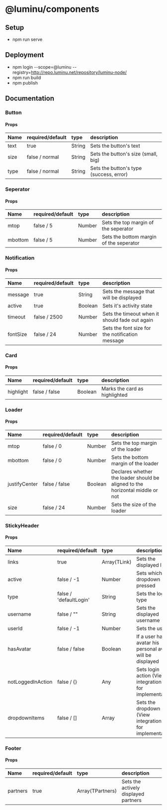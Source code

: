 # @luminu/components

## Setup

-   npm run serve

## Deployment

-   npm login --scope=@luminu --registry=http://repo.luminu.net/repository/luminu-node/
-   npm run build
-   npm publish

## Documentation

### Button

#### Props

| Name | required/default | type   | description                             |
| :--- | :--------------- | :----- | :-------------------------------------- |
| text | true             | String | Sets the button's text                  |
| size | false / normal   | String | Sets the button's size (small, big)     |
| type | false / normal   | String | Sets the button's type (success, error) |

### Seperator

#### Props

| Name    | required/default | type   | description                             |
| :------ | :--------------- | :----- | :-------------------------------------- |
| mtop    | false / 5        | Number | Sets the top margin of the seperator    |
| mbottom | false / 5        | Number | Sets the bottom margin of the seperator |

### Notification

#### Props

| Name     | required/default | type    | description                                     |
| :------- | :--------------- | :------ | :---------------------------------------------- |
| message  | true             | String  | Sets the message that will be displayed         |
| active   | true             | Boolean | Sets it's activity state                        |
| timeout  | false / 2500     | Number  | Sets the timeout when it should fade out again  |
| fontSize | false / 24       | Number  | Sets the font size for the notification message |

### Card

#### Props

| Name      | required/default | type    | description                   |
| :-------- | :--------------- | :------ | :---------------------------- |
| highlight | false / false    | Boolean | Marks the card as highlighted |

### Loader

#### Props

| Name          | required/default | type    | description                                                                   |
| :------------ | :--------------- | :------ | :---------------------------------------------------------------------------- |
| mtop          | false / 0        | Number  | Sets the top margin of the loader                                             |
| mbottom       | false / 0        | Number  | Sets the bottom margin of the loader                                          |
| justifyCenter | false / false    | Boolean | Declares whether the loader should be aligned to the horizontal middle or not |
| size          | false / 24       | Number  | Sets the size of the loader                                                   |

### StickyHeader

#### Props

| Name              | required/default       | type         | description                                                        |
| :---------------- | :--------------------- | :----------- | :----------------------------------------------------------------- |
| links             | true                   | Array(TLink) | Sets the displayed links                                           |
| active            | false / -1             | Number       | Sets which dropdown is pressed                                     |
| type              | false / 'defaultLogin' | String       | Sets the login type                                                |
| username          | false / ""             | String       | Sets the displayed username                                        |
| userId            | false / -1             | Number       | Sets the user id                                                   |
| hasAvatar         | false / false          | Boolean      | If a user has an avatar his personal avatar will be displayed      |
| notLoggedInAction | false / {}             | Any          | Sets login action (View integration test for implementation)       |
| dropdownItems     | false / []             | Array        | Sets the dropdown items (View integration test for implementation) |

### Footer

#### Props

| Name     | required/default | type             | description                          |
| :------- | :--------------- | :--------------- | :----------------------------------- |
| partners | true             | Array(TPartners) | Sets the actively displayed partners |
